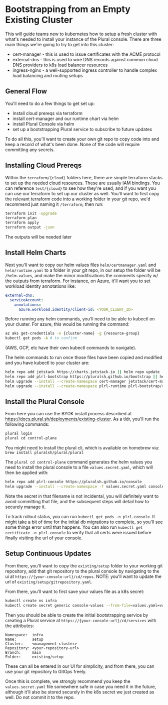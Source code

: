 # Bootstrapping from an Empty Existing Cluster

This will guide teams new to kubernetes how to setup a fresh cluster with what's needed to install your instance of the Plural console. There are three main things we're going to try to get into this cluster:

* cert-manager - this is used to issue certificates with the ACME protocol
* external-dns - this is used to wire DNS records against common cloud DNS providers to k8s load balancer resources
* ingress-nginx - a well-supported ingress controller to handle complex load balancing and routing setups

## General Flow

You'll need to do a few things to get set up:

* Install cloud prereqs via terraform
* install cert-manager and our runtime chart via helm
* install Plural Console via helm
* set up a bootstrapping Plural service to subscribe to future updates

To do all this, you'll want to create your own git repo to copy code into and keep a record of what's been done.  None of the code will require committing any secrets.

## Installing Cloud Prereqs

Within the `terraform/{cloud}` folders here, there are simple terraform stacks to set up the needed cloud resources.  These are usually IAM bindings.  You can reference `test/{cloud}` to see how they're used, and if you want you can use our terraform to set up our cluster as well.  You'll want to first copy the relevant terraform code into a working folder in your git repo, we'd recommend just naming it `/terraform`, then run:

```sh
terraform init -upgrade
terraform plan
terraform apply
terraform output -json
```

The outputs will be needed later

## Install Helm Charts

Next you'll want to copy our helm values files `helm/certmanager.yaml` and `helm/runtime.yaml` to a folder in your git repo, in our setup the folder will be `/helm-values`, and make the minor modifications the comments specify w/ the outputs from terraform.  For instance, on Azure, it'll want you to set workload identity annotations like:

```yaml
external-dns:
  serviceAccount:
    annotations:
      azure.workload.identity/client-id: <YOUR_CLIENT_ID>
```

Before running any helm commands, you'll need to be able to kubectl on your cluster.  For azure, this would be running the command:

```sh
az aks get-credentials -n {cluster-name} -g {resource-group}
kubectl get pods -A # to confirm
```

(AWS, GCP, etc have their own kubectl commands to navigate).

The helm commands to run once those files have been copied and modified and you have kubectl to your cluster are:

```sh
helm repo add jetstack https://charts.jetstack.io || helm repo update
helm repo add plrl-bootstrap https://pluralsh.github.io/bootstrap || helm repo update
helm upgrade --install --create-namespace cert-manager jetstack/cert-manager -f helm-values/certmanager.yaml -n cert-manager
helm upgrade --install --create-namespace plrl-runtime plrl-bootstrap/runtime -f helm-values/runtime.yaml -n plrl-runtime
```

## Install the Plural Console

From here you can use the BYOK install process described at https://docs.plural.sh/deployments/existing-cluster.  As a tldr, you'll run the following commands:

```sh
plural login
plural cd control-plane
```

You might need to install the plural cli, which is available on homebrew via: `brew install pluralsh/plural/plural`

The `plural cd control-plane` command generates the helm values you need to install the plural console to a file `values.secret.yaml`, which will then be applied with:

```sh
helm repo add plrl-console https://pluralsh.github.io/console
helm upgrade --install --create-namespace -f values.secret.yaml console plrl-console/console -n plrl-console
```

Note the secret in that filename is not incidental, you will definitely want to avoid committing that file, and the subsequent steps will detail how to securely manage it.

To track rollout status, you can run `kubectl get pods -n plrl-console`. It might take a bit of time for the initial db migrations to complete, so you'll see some things error until that happens.  You can also run `kubectl get certificate -n plrl-console` to verify that all certs were issued before finally visiting the url of your console.

## Setup Continuous Updates

From there, you'll want to copy the `existing/setup` folder to your working git repository, add that git repository to the plural console by navigating to the ui at `https://{your-console-url}/cd/repos`.  NOTE: you'll want to update the url of `existing/setup/gitrepository.yaml`.

From there, you'll want to first save your values file as a k8s secret:

```sh
kubectl create ns infra
kubectl create secret generic console-values --from-file=values.yaml=values.secret.yaml -n infra
```

Then you should be able to create the initial bootstrapping service by creating a Plural service at `https://{your-console-url}/cd/services` with the attributes:

```
Namespace:  infra
Name:       setup
Cluster:    <management-cluster>
Repository: <your-repository-url>
Branch:     main
Folder:     existing/setup
```

These can all be entered in our UI for simplicity, and from there, you can use your git repository to GitOps freely.

Once this is complete, we strongly recommend you keep the `values.secret.yaml` file somewhere safe in case you need it in the future, although it'll also be stored securely in the k8s secret we just created as well. Do not commit it to the repo.